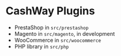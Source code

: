 # CashWay Plugins

 * PrestaShop in `src/prestashop`
 * Magento in `src/magento`, in development
 * WooCommerce in `src/woocommerce`
 * PHP library in `src/php`



